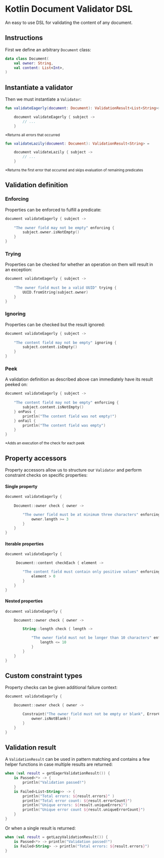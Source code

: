 # Kotlin Document Validator DSL

An easy to use DSL for validating the content of any document.

## Instructions

First we define an arbitrary `Document` class:

```kotlin
data class Document(
    val owner: String,
    val content: List<Int>,
) 
```

## Instantiate a validator

Then we must instantiate a `Validator`:

```kotlin
fun validateEagerly(document: Document): ValidationResult<List<String>> =

    document validateEagerly { subject ->
        // ...
    }

```

<sup>*Returns all errors that occurred<sup>

```kotlin
fun validateLazily(document: Document): ValidationResult<String> =

    document validateLazily { subject ->
        // ...
    }
```

<sup>*Returns the first error that occurred and skips evaluation of remaining predicates<sup>

## Validation definition

### Enforcing

Properties can be enforced to fulfill a predicate:

```kotlin
document validateEagerly { subject ->
    
    "The owner field may not be empty" enforcing {
        subject.owner.isNotEmpty()
    }
}
```

### Trying

Properties can be checked for whether an operation on them will result in an exception:

```kotlin
document validateEagerly { subject ->
    
    "The owner field must be a valid UUID" trying {
        UUID.fromString(subject.owner)
    }
}
```

### Ignoring

Properties can be checked but the result ignored:

```kotlin
document validateEagerly { subject ->
    
    "The content field may not be empty" ignoring {
        subject.content.isEmpty()
    }
}
```

### Peek

A validation definition as described above can immediately have its result peeked on:

```kotlin
document validateEagerly { subject ->
    
    "The content field may not be empty" enforcing {
        subject.content.isNotEmpty()
    } onPass {
        println("The content field was not empty!")
    } onFail {
        println("The content field was empty")
    }
}
```

<sup>*Adds an execution of the check for each peek<sup>

## Property accessors

Property accessors allow us to structure our `Validator` and perform constraint checks on specific properties:

#### Single property

```kotlin
document validateEagerly {
    
    Document::owner check { owner ->

        "The owner field must be at minimum three characters" enforcing {
            owner.length >= 3
        }
    }
}
```

#### Iterable properties

```kotlin
document validateEagerly {

     Document::content checkEach { element ->

        "The content field must contain only positive values" enforcing {
            element > 0
        }
    }
}
```

#### Nested properties

```kotlin
document validateEagerly {

    Document::owner check { owner ->

        String::length check { length ->

            "The owner field must not be longer than 10 characters" enforcing {
                length <= 10
            }
        }
    }
}
```

## Custom constraint types

Property checks can be given additional failure context:

```kotlin
document validateEagerly {

    Document::owner check { owner ->

        Constraint("The owner field must not be empty or blank", ErrorCode.E001) enforcing {
            owner.isNotBlank()
        }
    }
}
```

## Validation result

A `ValidationResult` can be used in pattern matching and contains a few helper functions in case multiple results are
returned:

```kotlin
when (val result = getEagerValidationResult()) {
    is Passed<*> -> {
        println("Validation passed!")
    }
    is Failed<List<String>> -> {
        println("Total errors: ${result.errors}" )
        println("Total error count: ${result.errorCount}")
        println("Unique errors: ${result.uniqueErrors}")
        println("Unique error count ${result.uniqueErrorCount}")
    }
}
```

Or when a single result is returned:

```kotlin
when (val result = getLazyValidationResult()) {
    is Passed<*> -> println("Validation passed!")
    is Failed<String> -> println("Total errors: ${result.errors}")
}
```
